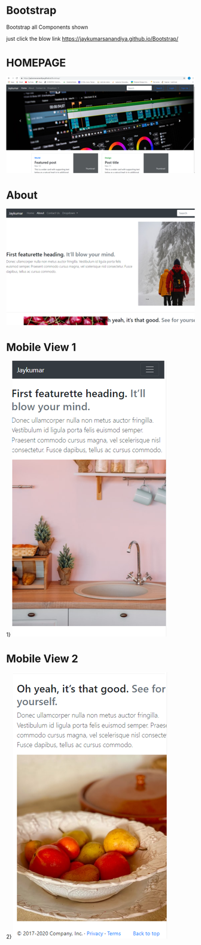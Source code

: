 # Bootstrap
Bootstrap all Components shown

just click the blow link
https://jaykumarsanandiya.github.io/Bootstrap/

# HOMEPAGE 
![](Bootstrap.png)
# About
![](Bootstrap2.png)



# Mobile View 1
1}   ![](Bootstrap3.png)
# Mobile View 2
2}    ![](Bootstrap4.png)
